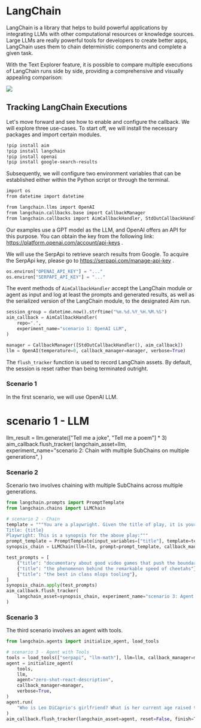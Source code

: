 # LangChain

LangChain is a library that helps to build powerful applications by integrating LLMs with other computational resources or knowledge sources. Large LLMs are really powerful tools for developers to create better apps, LangChain uses them to chain deterministic components and complete a given task.

With the Text Explorer feature, it is possible to compare multiple executions of LangChain runs side by side, providing a comprehensive and visually appealing comparison:

![](https://user-images.githubusercontent.com/13848158/227784994-699b24b7-e69b-48f9-9ffa-e6a6142fd719.png)

## Tracking LangChain Executions

Let's move forward and see how to enable and configure the callback. We will explore three use-cases.
To start off, we will install the necessary packages and import certain modules.


```bash
!pip install aim
!pip install langchain
!pip install openai
!pip install google-search-results
```

Subsequently, we will configure two environment variables that can be established either within the Python script or through the terminal.

```bash
import os
from datetime import datetime

from langchain.llms import OpenAI
from langchain.callbacks.base import CallbackManager
from langchain.callbacks import AimCallbackHandler, StdOutCallbackHandler
```

Our examples use a GPT model as the LLM, and OpenAI offers an API for this purpose. You can obtain the key from the following link: https://platform.openai.com/account/api-keys .

We will use the SerpApi to retrieve search results from Google. To acquire the SerpApi key, please go to https://serpapi.com/manage-api-key .


```python
os.environ["OPENAI_API_KEY"] = "..."
os.environ["SERPAPI_API_KEY"] = "..."
```


The event methods of `AimCallbackHandler` accept the LangChain module or agent as input and log at least the prompts and generated results, as well as the serialized version of the LangChain module, to the designated Aim run.


```python
session_group = datetime.now().strftime("%m.%d.%Y_%H.%M.%S")
aim_callback = AimCallbackHandler(
    repo=".",
    experiment_name="scenario 1: OpenAI LLM",
)

manager = CallbackManager([StdOutCallbackHandler(), aim_callback])
llm = OpenAI(temperature=0, callback_manager=manager, verbose=True)
```

The `flush_tracker` function is used to record LangChain assets. By default, the session is reset rather than being terminated outright.


<h3>Scenario 1</h3> In the first scenario, we will use OpenAI LLM.

# scenario 1 - LLM
llm_result = llm.generate(["Tell me a joke", "Tell me a poem"] * 3)
aim_callback.flush_tracker(
    langchain_asset=llm,
    experiment_name="scenario 2: Chain with multiple SubChains on multiple generations",
)

<h3>Scenario 2</h3> Scenario two involves chaining with multiple SubChains across multiple generations.

```python
from langchain.prompts import PromptTemplate
from langchain.chains import LLMChain
```

```python
# scenario 2 - Chain
template = """You are a playwright. Given the title of play, it is your job to write a synopsis for that title.
Title: {title}
Playwright: This is a synopsis for the above play:"""
prompt_template = PromptTemplate(input_variables=["title"], template=template)
synopsis_chain = LLMChain(llm=llm, prompt=prompt_template, callback_manager=manager)

test_prompts = [
    {"title": "documentary about good video games that push the boundary of game design"},
    {"title": "the phenomenon behind the remarkable speed of cheetahs"},
    {"title": "the best in class mlops tooling"},
]
synopsis_chain.apply(test_prompts)
aim_callback.flush_tracker(
    langchain_asset=synopsis_chain, experiment_name="scenario 3: Agent with Tools"
)
```


<h3>Scenario 3</h3> The third scenario involves an agent with tools.

```python
from langchain.agents import initialize_agent, load_tools
```

```python
# scenario 3 - Agent with Tools
tools = load_tools(["serpapi", "llm-math"], llm=llm, callback_manager=manager)
agent = initialize_agent(
    tools,
    llm,
    agent="zero-shot-react-description",
    callback_manager=manager,
    verbose=True,
)
agent.run(
    "Who is Leo DiCaprio's girlfriend? What is her current age raised to the 0.43 power?"
)
aim_callback.flush_tracker(langchain_asset=agent, reset=False, finish=True)
```

